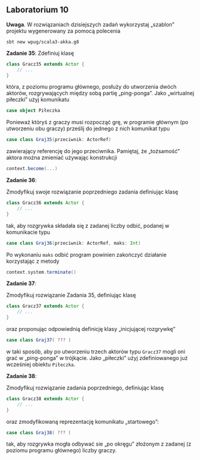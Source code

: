 
## Laboratorium 10

__Uwaga__. W rozwiązaniach dzisiejszych zadań wykorzystaj „szablon” projektu wygenerowany za pomocą polecenia

```
sbt new wpug/scala3-akka.g8
```

__Zadanie 35__:
Zdefiniuj klasę

```scala
class Gracz35 extends Actor {
    // ...
}
```

która, z poziomu programu głównego, posłuży do utworzenia dwóch aktorów, rozgrywających między sobą partię „ping-ponga”. Jako „wirtualnej piłeczki” użyj komunikatu

```scala
case object Piłeczka
```

Ponieważ któryś z graczy musi rozpocząć grę, w programie głównym (po utworzeniu obu graczy) prześlij do jednego z nich komunikat typu

```scala
case class Graj35(przeciwnik: ActorRef)
```

zawierający referencję do jego przeciwnika. Pamiętaj, że „tożsamość” aktora można zmieniać używając konstrukcji

```scala
context.become(...)
```

__Zadanie 36__:

Zmodyfikuj swoje rozwiązanie poprzedniego zadania definiując klasę

```scala
class Gracz36 extends Actor {
    // ...
}
```

tak, aby rozgrywka składała się z zadanej liczby odbić, podanej w komunikacie typu

```scala
case class Graj36(przeciwnik: ActorRef, maks: Int)
```

Po wykonaniu `maks` odbić program powinien zakończyć działanie korzystając z metody

```scala
context.system.terminate()
```

__Zadanie 37__:

Zmodyfikuj rozwiązanie Zadania 35, definiując klasę

```scala
class Gracz37 extends Actor {
    // ...
}
```

oraz proponując odpowiednią definicję klasy „inicjującej rozgrywkę”

```scala
case class Graj37( ??? )
```

w taki sposób, aby po utworzeniu trzech aktorów typu `Gracz37` mogli oni grać w „ping-ponga” w trójkącie. Jako „piłeczki” użyj zdefiniowanego już wcześniej obiektu `Piłeczka`.

__Zadanie 38__:

Zmodyfikuj rozwiązanie zadania poprzedniego, definiując klasę

```scala
class Gracz38 extends Actor {
    // ...
}
```

oraz zmodyfikowaną reprezentację komunikatu „startowego”:

```scala
case class Graj38( ??? )
```

tak, aby rozgrywka mogła odbywać sie „po okręgu” złożonym z zadanej (z poziomu programu głównego) liczby graczy.
